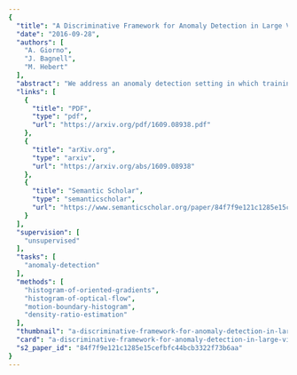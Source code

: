 ```yaml
---
{
  "title": "A Discriminative Framework for Anomaly Detection in Large Videos",
  "date": "2016-09-28",
  "authors": [
    "A. Giorno",
    "J. Bagnell",
    "M. Hebert"
  ],
  "abstract": "We address an anomaly detection setting in which training sequences are unavailable and anomalies are scored independently of temporal ordering. Current algorithms in anomaly detection are based on the classical density estimation approach of learning high-dimensional models and finding low-probability events. These algorithms are sensitive to the order in which anomalies appear and require either training data or early context assumptions that do not hold for longer, more complex videos. By defining anomalies as examples that can be distinguished from other examples in the same video, our definition inspires a shift in approaches from classical density estimation to simple discriminative learning. Our contributions include a novel framework for anomaly detection that is (1) independent of temporal ordering of anomalies, and (2) unsupervised, requiring no separate training sequences. We show that our algorithm can achieve state-of-the-art results even when we adjust the setting by removing training sequences from standard datasets.",
  "links": [
    {
      "title": "PDF",
      "type": "pdf",
      "url": "https://arxiv.org/pdf/1609.08938.pdf"
    },
    {
      "title": "arXiv.org",
      "type": "arxiv",
      "url": "https://arxiv.org/abs/1609.08938"
    },
    {
      "title": "Semantic Scholar",
      "type": "semanticscholar",
      "url": "https://www.semanticscholar.org/paper/84f7f9e121c1285e15cefbfc44bcb3322f73b6aa"
    }
  ],
  "supervision": [
    "unsupervised"
  ],
  "tasks": [
    "anomaly-detection"
  ],
  "methods": [
    "histogram-of-oriented-gradients",
    "histogram-of-optical-flow",
    "motion-boundary-histogram",
    "density-ratio-estimation"
  ],
  "thumbnail": "a-discriminative-framework-for-anomaly-detection-in-large-videos-thumb.jpg",
  "card": "a-discriminative-framework-for-anomaly-detection-in-large-videos-card.jpg",
  "s2_paper_id": "84f7f9e121c1285e15cefbfc44bcb3322f73b6aa"
}
---
```


